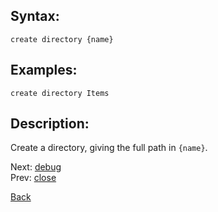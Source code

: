 ## Syntax:
`create directory {name}`
## Examples:
`create directory Items`
## Description:
Create a directory, giving the full path in `{name}`. 

Next: [debug](debug.md)  
Prev: [close](close.md)

[Back](../../README.md)
